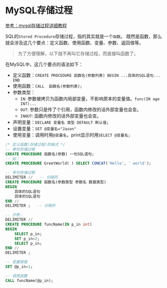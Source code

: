 # MySQL存储过程

[参考：mysql存储过程详细教程](https://www.jianshu.com/p/7b2d74701ccd)

SQL的`Stored Procedure`存储过程，指的其实就是一个`函数`。
既然是函数，那么就会涉及这几个要点：定义函数、使用函数、变量、参数、返回值等。

> 为了方便理解，以下就不再叫它存储过程，而直接叫函数了。

在MySQL中，这几个要点的语法如下：
- 定义函数：`CREATE PROCEDURE 函数名(参数列表) BEGIN ...具体的SQL语句... END`
- 使用函数：`CALL  函数名(参数列表);`
- 参数类型：
    - `IN`: 参数被拷贝为函数内局部变量，不影响原本的变量值。`func(IN age INT)...`
    - `OUT`: 参数只是传了个引用，函数内修改的话外部变量也会变。
    - `INOUT`: 函数内修改的话外部变量也会变。
- 声明变量：`DECLARE 变量名 类型 DEFAULT 默认值;`
- 设置变量：`SET @变量名="Jason"`
- 使用变量：调用时用`@变量名`，print显示时用`SELECT @变量名;`


```sql
/* 定义函数(存储过程)的格式 */
-- 单句存储过程
CREATE PROCEDURE 函数名(参数) 一句SQL语句;
-- 如：
CREATE PROCEDURE GreetWorld( ) SELECT CONCAT('Hello', ' world'); 

-- 多句存储过程
DELIMITER //   -- 分隔符
CREATE PROCEDURE 函数名(参数类型 参数名 数据类型)
BEGIN
    具体的SQL语句
    具体的SQL语句
END //
DELIMITER ;   -- 分隔符

-- 示例：
DELIMITER //  
CREATE PROCEDURE funcName(IN p_in int)  
BEGIN   
    SELECT p_in;   
    SET p_in=2;   
    SELECT p_in;   
END //  
DELIMITER ;

-- 变量赋值
SET @p_in=1;  

-- 调用函数
CALL funcName(@p_in);


```
